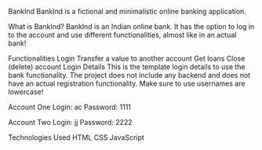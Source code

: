 BankInd
BankInd is a fictional and minimalistic online banking application.


What is BankInd?
BankInd is an Indian online bank. It has the option to log in to the account and use different functionalities, almost like in an actual bank!

Functionalities
Login
Transfer a value to another account
Get loans
Close (delete) account
Login Details
This is the template login details to use the bank functionality. The project does not include any backend and does not have an actual registration functionality. Make sure to use usernames are lowercase!


Account One
Login: ac
Password: 1111

Account Two
Login: jj
Password: 2222


Technologies Used
HTML
CSS
JavaScript
